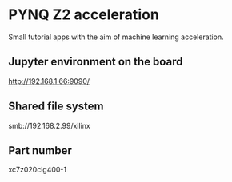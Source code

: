 # PYNQ Z2 acceleration
Small tutorial apps with the aim of machine learning acceleration.

## Jupyter environment on the board
http://192.168.1.66:9090/

## Shared file system
smb://192.168.2.99/xilinx

## Part number
xc7z020clg400-1
